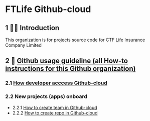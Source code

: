 # FTLife Github-cloud

## 1 🙋‍♀️ Introduction
This organization is for projects source code for CTF Life Insurance Company Limited

## 2 🌈 [Github usage guideline (all How-to instructions for this Github organization)](https://ftlhk.atlassian.net/wiki/spaces/Devops/pages/266633234/Github+usage+guideline)
### 2.1 [How developer acccess Github-cloud](https://ftlhk.atlassian.net/wiki/spaces/Devops/pages/413237268/How+developer+access+Github-Cloud-Enterprise)
### 2.2 New projects (apps) onboard
- 2.2.1 [How to create team in Github-cloud](https://lifecompany.atlassian.net/wiki/spaces/Devops/pages/266633234/Github+usage+guideline#How-to-create-team-in-Github-cloud%3A)
- 2.2.2 [How to create repo in Github-cloud](https://lifecompany.atlassian.net/wiki/spaces/Devops/pages/266633234/Github+usage+guideline#How-to-create-repo-in-Github-cloud%3A)

<!--

**Here are some ideas to get you started:**

🙋‍♀️ A short introduction - what is your organization all about?
🌈 Contribution guidelines - how can the community get involved?
👩‍💻 Useful resources - where can the community find your docs? Is there anything else the community should know?
🍿 Fun facts - what does your team eat for breakfast?
🧙 Remember, you can do mighty things with the power of [Markdown](https://docs.github.com/github/writing-on-github/getting-started-with-writing-and-formatting-on-github/basic-writing-and-formatting-syntax)
-->
